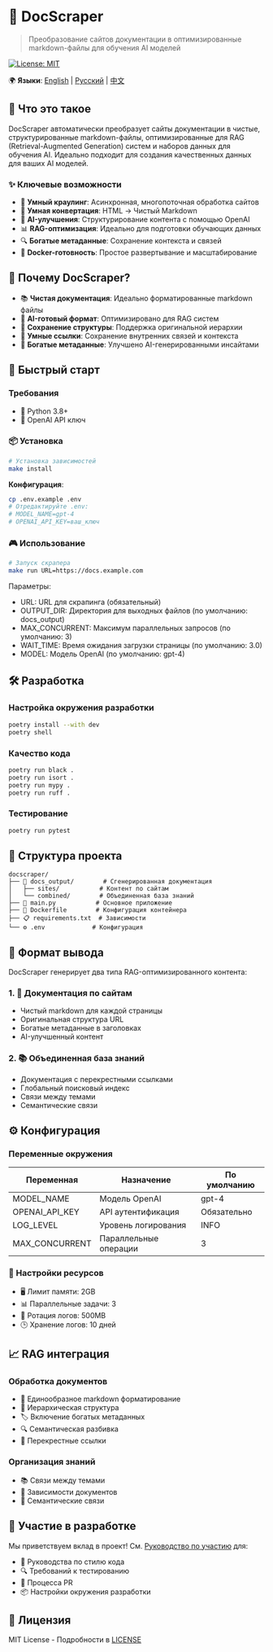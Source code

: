 # 🚀 DocScraper

> Преобразование сайтов документации в оптимизированные markdown-файлы для обучения AI моделей

[![License: MIT](https://img.shields.io/badge/License-MIT-yellow.svg)](https://opensource.org/licenses/MIT)

🌍 **Языки**: [English](README.md) | [Русский](README_ru.md) | [中文](README_zh.md)

## 🎯 Что это такое

DocScraper автоматически преобразует сайты документации в чистые, структурированные markdown-файлы, оптимизированные для RAG (Retrieval-Augmented Generation) систем и наборов данных для обучения AI. Идеально подходит для создания качественных данных для ваших AI моделей.

### ✨ Ключевые возможности

- 🔄 **Умный краулинг**: Асинхронная, многопоточная обработка сайтов
- 📝 **Умная конвертация**: HTML → Чистый Markdown
- 🧠 **AI-улучшения**: Структурирование контента с помощью OpenAI
- 📊 **RAG-оптимизация**: Идеально для подготовки обучающих данных
- 🔍 **Богатые метаданные**: Сохранение контекста и связей
- 🐳 **Docker-готовность**: Простое развертывание и масштабирование

## 💫 Почему DocScraper?

- 📚 **Чистая документация**: Идеально форматированные markdown файлы
- 🤖 **AI-готовый формат**: Оптимизировано для RAG систем
- 🌳 **Сохранение структуры**: Поддержка оригинальной иерархии
- 🔗 **Умные ссылки**: Сохранение внутренних связей и контекста
- 🎨 **Богатые метаданные**: Улучшено AI-генерированными инсайтами

## 🚀 Быстрый старт

### Требования

- 🐍 Python 3.8+
- 🔑 OpenAI API ключ


### 📦 Установка

```bash
# Установка зависимостей
make install
```

**Конфигурация**:
```bash
cp .env.example .env
# Отредактируйте .env:
# MODEL_NAME=gpt-4
# OPENAI_API_KEY=ваш_ключ
```


### 🎮 Использование

```bash
# Запуск скрапера
make run URL=https://docs.example.com
```

Параметры:
- URL: URL для скрапинга (обязательный)
- OUTPUT_DIR: Директория для выходных файлов (по умолчанию: docs_output)
- MAX_CONCURRENT: Максимум параллельных запросов (по умолчанию: 3)
- WAIT_TIME: Время ожидания загрузки страницы (по умолчанию: 3.0)
- MODEL: Модель OpenAI (по умолчанию: gpt-4)

## 🛠 Разработка

### Настройка окружения разработки
```bash
poetry install --with dev
poetry shell
```

### Качество кода
```bash
poetry run black .
poetry run isort .
poetry run mypy .
poetry run ruff .
```

### Тестирование
```bash
poetry run pytest
```

## 📁 Структура проекта

```plaintext
docscraper/
├── 📂 docs_output/        # Сгенерированная документация
│   ├── sites/           # Контент по сайтам
│   └── combined/        # Объединенная база знаний
├── 📝 main.py           # Основное приложение
├── 🐳 Dockerfile        # Конфигурация контейнера
├── 📋 requirements.txt  # Зависимости
└── ⚙️ .env             # Конфигурация
```

## 🎨 Формат вывода

DocScraper генерирует два типа RAG-оптимизированного контента:

### 1. 📑 Документация по сайтам
- Чистый markdown для каждой страницы
- Оригинальная структура URL
- Богатые метаданные в заголовках
- AI-улучшенный контент

### 2. 📚 Объединенная база знаний
- Документация с перекрестными ссылками
- Глобальный поисковый индекс
- Связи между темами
- Семантические связи

## ⚙️ Конфигурация

### Переменные окружения
| Переменная | Назначение | По умолчанию |
|------------|------------|---------------|
| MODEL_NAME | Модель OpenAI | gpt-4 |
| OPENAI_API_KEY | API аутентификация | Обязательно |
| LOG_LEVEL | Уровень логирования | INFO |
| MAX_CONCURRENT | Параллельные операции | 3 |

### 🔧 Настройки ресурсов
- 🖥️ Лимит памяти: 2GB
- 📊 Параллельные задачи: 3
- 📝 Ротация логов: 500MB
- 🕒 Хранение логов: 10 дней

## 📈 RAG интеграция

### Обработка документов
- 📝 Единообразное markdown форматирование
- 🌳 Иерархическая структура
- 🏷️ Включение богатых метаданных
- 🔍 Семантическая разбивка
- 🔗 Перекрестные ссылки

### Организация знаний
- 📚 Связи между темами
- 🔄 Зависимости документов
- 🧩 Семантические связи

## 🤝 Участие в разработке

Мы приветствуем вклад в проект! См. [Руководство по участию](docs/CONTRIBUTING.md) для:
- 📝 Руководства по стилю кода
- 🔍 Требований к тестированию
- 🚀 Процесса PR
- 📦 Настройки окружения разработки

## 📄 Лицензия

MIT License - Подробности в [LICENSE](LICENSE)